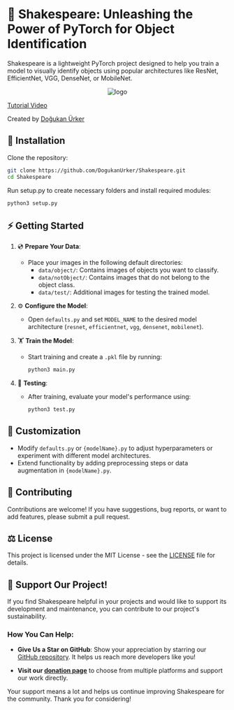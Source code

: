 # 🚀 Shakespeare: Unleashing the Power of PyTorch for Object Identification

Shakespeare is a lightweight PyTorch project designed to help you train a model to visually identify objects using popular architectures like ResNet, EfficientNet, VGG, DenseNet, or MobileNet.

<p align="center">
    <img src="https://github.com/DogukanUrker/Shakespeare/assets/62756402/76d2fe03-1c5e-474f-99ed-f8683ec66a97" alt="logo">
</p>

[Tutorial Video](x)

Created by [Doğukan Ürker](https://dogukanurker.com)

## 📂 Installation

Clone the repository:

```bash
git clone https://github.com/DogukanUrker/Shakespeare.git
cd Shakespeare
```

Run setup.py to create necessary folders and install required modules:

```bash
python3 setup.py
```

## ⚡️ Getting Started

1. 💿 **Prepare Your Data**:

   - Place your images in the following default directories:
     - `data/object/`: Contains images of objects you want to classify.
     - `data/notObject/`: Contains images that do not belong to the object class.
     - `data/test/`: Additional images for testing the trained model.

2. ⚙️ **Configure the Model**:

   - Open `defaults.py` and set `MODEL_NAME` to the desired model architecture (`resnet`, `efficientnet`, `vgg`, `densenet`, `mobilenet`).

3. 🏋️ **Train the Model**:

   - Start training and create a `.pkl` file by running:
     ```bash
     python3 main.py
     ```

4. 📝 **Testing**:
   - After training, evaluate your model's performance using:
     ```bash
     python3 test.py
     ```

## 🎨 Customization

- Modify `defaults.py` or `{modelName}.py` to adjust hyperparameters or experiment with different model architectures.
- Extend functionality by adding preprocessing steps or data augmentation in `{modelName}.py`.

## 💞 Contributing

Contributions are welcome! If you have suggestions, bug reports, or want to add features, please submit a pull request.

## ⚖️ License

This project is licensed under the MIT License - see the [LICENSE](./LICENSE) file for details.

## 🌟 Support Our Project!

If you find Shakespeare helpful in your projects and would like to support its development and maintenance, you can contribute to our project's sustainability.

### How You Can Help:

- **Give Us a Star on GitHub**: Show your appreciation by starring our [GitHub repository](https://github.com/DogukanUrker/Shakespeare). It helps us reach more developers like you!

- **Visit our [donation page](https://dogukanurker.com/donate)** to choose from multiple platforms and support our work directly.

Your support means a lot and helps us continue improving Shakespeare for the community. Thank you for considering!
